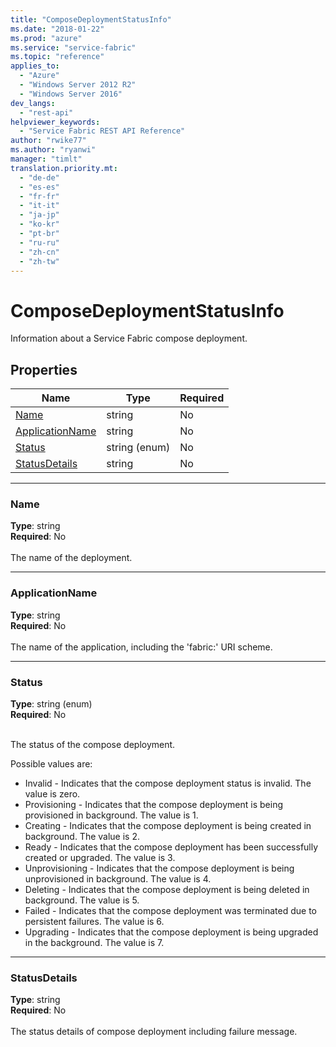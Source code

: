 ```yaml
---
title: "ComposeDeploymentStatusInfo"
ms.date: "2018-01-22"
ms.prod: "azure"
ms.service: "service-fabric"
ms.topic: "reference"
applies_to: 
  - "Azure"
  - "Windows Server 2012 R2"
  - "Windows Server 2016"
dev_langs: 
  - "rest-api"
helpviewer_keywords: 
  - "Service Fabric REST API Reference"
author: "rwike77"
ms.author: "ryanwi"
manager: "timlt"
translation.priority.mt: 
  - "de-de"
  - "es-es"
  - "fr-fr"
  - "it-it"
  - "ja-jp"
  - "ko-kr"
  - "pt-br"
  - "ru-ru"
  - "zh-cn"
  - "zh-tw"
---
```

# ComposeDeploymentStatusInfo

Information about a Service Fabric compose deployment.

## Properties
| Name | Type | Required |
| --- | --- | --- |
| [Name](#name) | string | No |
| [ApplicationName](#applicationname) | string | No |
| [Status](#status) | string (enum) | No |
| [StatusDetails](#statusdetails) | string | No |

____
### Name
__Type__: string <br/>
__Required__: No<br/>
<br/>
The name of the deployment.

____
### ApplicationName
__Type__: string <br/>
__Required__: No<br/>
<br/>
The name of the application, including the 'fabric:' URI scheme.

____
### Status
__Type__: string (enum) <br/>
__Required__: No<br/>
<br/>


The status of the compose deployment.

Possible values are: 

  - Invalid - Indicates that the compose deployment status is invalid. The value is zero.
  - Provisioning - Indicates that the compose deployment is being provisioned in background. The value is 1.
  - Creating - Indicates that the compose deployment is being created in background. The value is 2.
  - Ready - Indicates that the compose deployment has been successfully created or upgraded. The value is 3.
  - Unprovisioning - Indicates that the compose deployment is being unprovisioned in background. The value is 4.
  - Deleting - Indicates that the compose deployment is being deleted in background. The value is 5.
  - Failed - Indicates that the compose deployment was terminated due to persistent failures. The value is 6.
  - Upgrading - Indicates that the compose deployment is being upgraded in the background. The value is 7.



____
### StatusDetails
__Type__: string <br/>
__Required__: No<br/>
<br/>
The status details of compose deployment including failure message.
